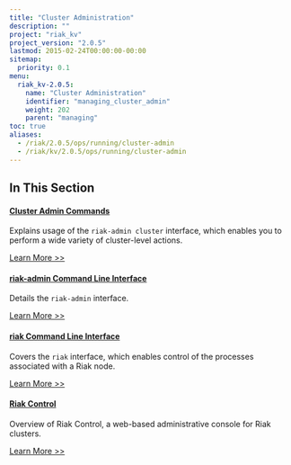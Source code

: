 ```yaml
---
title: "Cluster Administration"
description: ""
project: "riak_kv"
project_version: "2.0.5"
lastmod: 2015-02-24T00:00:00-00:00
sitemap:
  priority: 0.1
menu:
  riak_kv-2.0.5:
    name: "Cluster Administration"
    identifier: "managing_cluster_admin"
    weight: 202
    parent: "managing"
toc: true
aliases:
  - /riak/2.0.5/ops/running/cluster-admin
  - /riak/kv/2.0.5/ops/running/cluster-admin
---
```


[use admin commands]: ./commands/
[use admin riak cli]: ./riak-cli/
[use admin riak-admin]: ./riak-admin/
[use admin riak control]: ./riak-control/

## In This Section

#### [Cluster Admin Commands][use admin commands]

Explains usage of the `riak-admin cluster` interface, which enables you to perform a wide variety of cluster-level actions.

[Learn More >>][use admin commands]

#### [riak-admin Command Line Interface][use admin riak cli]

Details the `riak-admin` interface.

[Learn More >>][use admin riak cli]

#### [riak Command Line Interface][use admin riak-admin]

Covers the `riak` interface, which enables control of the processes associated with a Riak node.

[Learn More >>][use admin riak-admin]

#### [Riak Control][use admin riak control]

Overview of Riak Control, a web-based administrative console for Riak clusters.

[Learn More >>][use admin riak control]
